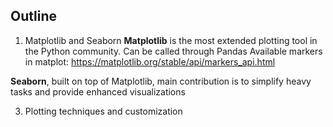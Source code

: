 ## Outline

1. Matplotlib and Seaborn
**Matplotlib** is the most extended plotting tool in the Python community. Can be called through Pandas
  Available markers in matplot: https://matplotlib.org/stable/api/markers_api.html


**Seaborn**, built on top of Matplotlib, main contribution is to simplify heavy tasks and provide enhanced visualizations


3. Plotting techniques and customization 
